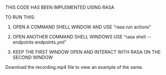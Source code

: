 THIS CODE HAS BEEN IMPLEMENTED USING RASA

TO RUN THIS:

1. OPEN A COMMAND SHELL WINDOW AND USE "rasa run actions"

2. OPEN ANOTHER COMMAND SHELL WINDOWS USE "rasa shell --endpoints endpoints.yml" 

3. KEEP THE FIRST WINDOW OPEN AND INTERACT WITH RASA ON THE SECOND WINDOW

Download the recording.mp4 file to view an example of the same.

